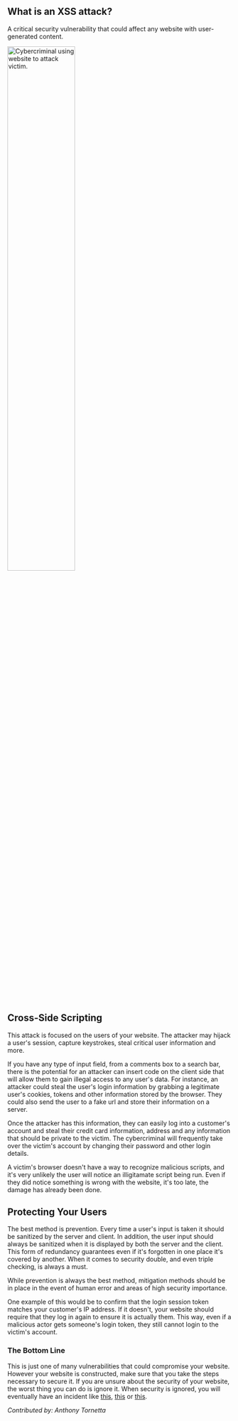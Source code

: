 ## What is an XSS attack?

A critical security vulnerability that could affect any website with user-generated content.

<img width="55%" height="auto" src="/assets/images/blog/2023/july/xssblog.png" alt="Cybercriminal using website to attack victim." >

## Cross-Side Scripting

This attack is focused on the users of your website. The attacker may hijack a user's session, capture keystrokes, steal critical user information and more.

If you have any type of input field, from a comments box to a search bar, there is the potential for an attacker can insert code on the client side that will allow them to gain illegal access to any user's data. For instance, an attacker could steal the user's login information by grabbing a legitimate user's cookies, tokens and other information stored by the browser. They could also send the user to a fake url and store their information on a server.

Once the attacker has this information, they can easily log into a customer's account and steal their credit card information, address and any information that should be private to the victim. The cybercriminal will frequently take over the victim's account by changing their password and other login details.

A victim's browser doesn't have a way to recognize malicious scripts, and it's very unlikely the user will notice an illigitamate script being run. Even if they did notice something is wrong with the website, it's too late, the damage has already been done.

## Protecting Your Users

The best method is prevention. Every time a user's input is taken it should be sanitized by the server and client. In addition, the user input should always be sanitized when it is displayed by both the server and the client. This form of redundancy guarantees even if it's forgotten in one place it's covered by another. When it comes to security double, and even triple checking, is always a must.

While prevention is always the best method, mitigation methods should be in place in the event of human error and areas of high security importance.

One example of this would be to confirm that the login session token matches your customer's IP address. If it doesn't, your website should require that they log in again to ensure it is actually them. This way, even if a malicious actor gets someone's login token, they still cannot login to the victim's account.

### The Bottom Line

This is just one of many vulnerabilities that could compromise your website. However your website is constructed, make sure that you take the steps necessary to secure it. If you are unsure about the security of your website, the worst thing you can do is ignore it. When security is ignored, you will eventually have an incident like [this](https://www.techrepublic.com/article/british-airways-data-theft-demonstrates-need-for-cross-site-scripting-restrictions/), [this](https://infra.apache.org/blog/apache_org_04_09_2010) or [this](https://www.theguardian.com/technology/blog/2010/sep/21/twitter-hack-explained-xss-javascript).

_Contributed by: Anthony Tornetta_